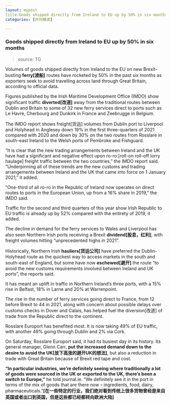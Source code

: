 ```yaml
---
layout: mypost
title:Goods shipped directly from Ireland to EU up by 50% in six months
categories: [外刊精读]

---
```


### Goods shipped directly from Ireland to EU up by 50% in six months

> source: TG

Volumes of goods shipped directly from Ireland to the EU on new Brexit-busting **ferry[渡船]** routes have rocketed by 50% in the past six months as exporters seek to avoid travelling across land through Great Britain, according to official data.

Figures published by the Irish Maritime Development Office (IMDO) show significant traffic **diverted[改道]** away from the traditional routes between Dublin and Britain to some of 32 new ferry services direct to ports such as Le Havre, Cherbourg and Dunkirk in France and Zeebrugge in Belgium.

The IMDO report shows freight[货运] volumes from Dublin port to Liverpool and Holyhead in Anglesey down 19% in the first three-quarters of 2021 compared with 2020 and down by 30% on the two routes from Rosslare in south-east Ireland to the Welsh ports of Pembroke and Fishguard.

“It is clear that the new trading arrangements between Ireland and the UK have had a significant and negative effect upon ro-ro [roll-on roll-off lorry haulage] freight traffic between the two countries,” the IMDO report said. “Underpinning all of these trends are the new customs and trading arrangements between Ireland and the UK that came into force on 1 January 2021,” it added.

“One-third of all ro-ro in the Republic of Ireland now operates on direct routes to ports in the European Union, up from a 16% share in 2019,” the IMDO said.

Traffic for the second and third quarters of this year show Irish Republic to EU traffic is already up by 52% compared with the entirety of 2019, it added.

The decline in demand for the ferry services to Wales and Liverpool has also seen Northern Irish ports receiving a Brexit **dividend[股息，红利]**, with freight volumes hitting “unprecedented highs in 2021”.

Historically, Northern Irish **hauliers[货运公司]** have preferred the Dublin-Holyhead route as the quickest way to access markets in the south and south-east of England, but some have now **eschewed[避开]** the route “to avoid the new customs requirements involved between Ireland and UK ports”, the reports said.

It has meant an uplift in traffic in Northern Ireland’s three ports, with a 15% rise in Belfast, 18% in Larne and 20% at Warrenpoint.

The rise in the number of ferry services going direct to France, from 12 before Brexit to 44 in 2021, along with concern about possible delays over customs checks in Dover and Calais, has helped fuel the diversion[改道] of trade from the Republic direct to the continent.

Rosslare Europort has benefited most. It is now taking 49% of EU traffic, with another 49% going through Dublin and 2% via Cork.

On Saturday, Rosslare Europort said, it had its busiest day in its history. Its general manager, Glenn Carr, **put the increased demand down to the desire to avoid the UK[放下高涨的避开UK的想法]**, but also a reduction in trade with Great Britain because of Brexit red tape and cost.

**“In particular industries, we’re definitely seeing where traditionally a lot of goods were sourced in the UK or exported to the UK, there’s been a switch to Europe,”** he told journal.ie. “We definitely see it in the port in terms of the mix of goods that are there now – ingredients, food, dairy, pharmaceuticals.”**[在一些特定的行业，我们绝对看到传统上很多货物曾经是来自英国或者出口到英国，但是这些都已经都转向欧洲大陆]**

